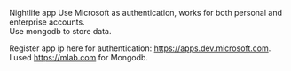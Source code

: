 Nightlife app
Use Microsoft as authentication, works for both personal and enterprise accounts.  
Use mongodb to store data.

Register app ip here for authentication: https://apps.dev.microsoft.com.  
I used https://mlab.com for Mongodb.